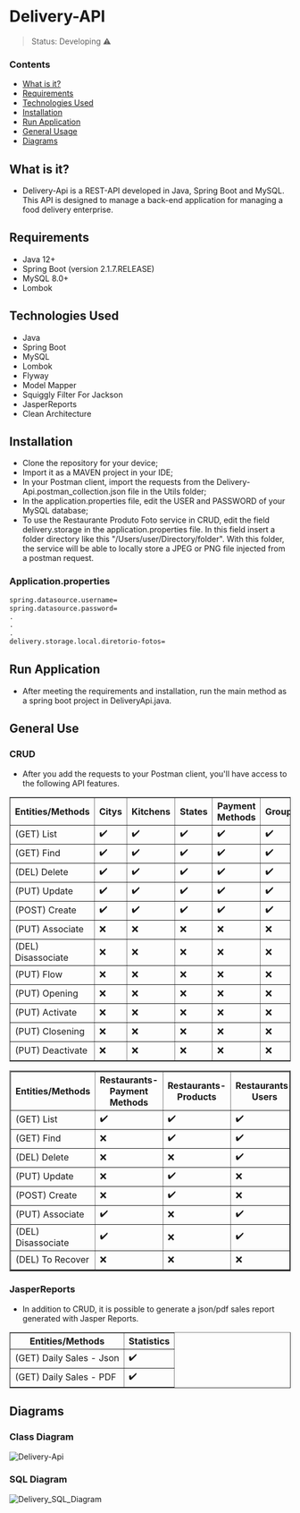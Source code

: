 <h1>Delivery-API</h1>

> Status: Developing ⚠️

### Contents
  
* [What is it?](#what-is-it)
* [Requirements](#requirements)
* [Technologies Used](#technologies)
* [Installation](#installation)
* [Run Application](#run-application)
* [General Usage](#general-usage)
* [Diagrams](#uml)

## <a name="what-is-it"></a>What is it?

- Delivery-Api is a REST-API developed in Java, Spring Boot and MySQL. This API is designed to manage a back-end application for managing a food delivery enterprise.

## <a name="requirements"></a>Requirements

- Java 12+
- Spring Boot (version 2.1.7.RELEASE)
- MySQL 8.0+
- Lombok

## <a name="technologies"></a>Technologies Used

- Java
- Spring Boot
- MySQL
- Lombok
- Flyway
- Model Mapper
- Squiggly Filter For Jackson
- JasperReports
- Clean Architecture

## <a name="installation"></a>Installation

- Clone the repository for your device;
- Import it as a MAVEN project in your IDE;
- In your Postman client, import the requests from the Delivery-Api.postman_collection.json file in the Utils folder;
- In the application.properties file, edit the USER and PASSWORD of your MySQL database;
- To use the Restaurante Produto Foto service in CRUD, edit the field delivery.storage in the application.properties file. In this field insert a folder directory like this "/Users/user/Directory/folder". With this folder, the service will be able to locally store a JPEG or PNG file injected from a postman request.

### Application.properties
```xml
spring.datasource.username=
spring.datasource.password=
.
.
.
delivery.storage.local.diretorio-fotos=
```
## <a name="run-application"></a>Run Application

- After meeting the requirements and installation, run the main method as a spring boot project in DeliveryApi.java.

## <a name="general-usage"></a>General Use

### CRUD

* After you add the requests to your Postman client, you'll have access to the following API features.

<table border="1">
   <thead>
   <tr>
       <th>Entities/Methods</th>
       <th>Citys</th>
       <th>Kitchens</th>
       <th>States</th>
       <th>Payment Methods</th>
       <th>Groups</th>
       <th>Groups-Permissions</th>
       <th>Orders</th>
       <th>Restaurants</th>
   </tr>
   </thead>
   <tbody>
   <tr>
       <td>(GET) List</td>
       <td>✔️</td>
       <td>✔️</td>
       <td>✔️</td>
       <td>✔️</td>
       <td>✔️</td>
       <td>✔️</td>
       <td>✔️</td>
       <td>✔️</td>
   </tr>
   <tr>
       <td>(GET) Find</td>
       <td>✔️</td>
       <td>✔️</td>
       <td>✔️</td>
       <td>✔️</td>
       <td>✔️</td>
       <td>❌</td>
       <td>✔️</td>
       <td>✔️</td>
   </tr>
   
   <tr>
       <td>(DEL) Delete</td>
       <td>✔️</td>
       <td>✔️</td>
       <td>✔️</td>
       <td>✔️</td>
       <td>✔️</td>
       <td>❌</td>
       <td>❌</td>
       <td>❌</td>
   </tr>
     
   <tr>
       <td>(PUT) Update</td>
       <td>✔️</td>
       <td>✔️</td>
       <td>✔️</td>
       <td>✔️</td>
       <td>✔️</td>
       <td>❌</td>
       <td>❌</td>
       <td>✔️</td>
   </tr>
     
   <tr>
       <td>(POST) Create</td>
       <td>✔️</td>
       <td>✔️</td>
       <td>✔️</td>
       <td>✔️</td>
       <td>✔️</td>
       <td>❌</td>
       <td>✔️</td>
       <td>✔️</td>
   </tr>

   <tr>
       <td>(PUT) Associate</td>
       <td>❌</td>
       <td>❌</td>
       <td>❌</td>
       <td>❌</td>  
       <td>❌</td>
       <td>✔️</td>
       <td>❌</td>
       <td>❌</td>
   </tr>

   <tr>
       <td>(DEL) Disassociate</td>
       <td>❌</td>
       <td>❌</td>
       <td>❌</td>
       <td>❌</td>
       <td>❌</td>
       <td>✔️</td>
       <td>❌</td>
       <td>❌</td>
   </tr>

   <tr>
       <td>(PUT) Flow</td>
       <td>❌</td>
       <td>❌</td>
       <td>❌</td>
       <td>❌</td>
       <td>❌</td>       
       <td>❌</td>
       <td>✔️</td>
       <td>❌</td>
   </tr>

   <tr>
       <td>(PUT) Opening</td>
       <td>❌</td>
       <td>❌</td>
       <td>❌</td>
       <td>❌</td>
       <td>❌</td>
       <td>❌</td>
       <td>❌</td>
       <td>✔️</td>
   </tr>

   <tr>
       <td>(PUT) Activate</td>
       <td>❌</td>
       <td>❌</td>
       <td>❌</td>
       <td>❌</td>
       <td>❌</td>
       <td>❌</td>
       <td>❌</td>
       <td>✔️</td>
   </tr>

   <tr>
       <td>(PUT) Closening</td>
       <td>❌</td>
       <td>❌</td>
       <td>❌</td>
       <td>❌</td>
       <td>❌</td>
       <td>❌</td>
       <td>❌</td>
       <td>✔️</td>
   </tr>

   <tr>
       <td>(PUT) Deactivate</td>
       <td>❌</td>
       <td>❌</td>
       <td>❌</td>
       <td>❌</td>
       <td>❌</td>
       <td>❌</td>
       <td>❌</td>
       <td>✔️</td>
   </tr>

   </tbody>
</table>

<table border="2">
   <thead>
   <tr>
       <th>Entities/Methods</th>
       <th>Restaurants-Payment Methods</th>
       <th>Restaurants-Products</th>
       <th>Restaurants-Users</th>
       <th>Restaurants-Products Photos</th>
       <th>Users</th>
       <th>Users-Groups</th>
   </tr>
   </thead>
   <tbody>
   <tr>
       <td>(GET) List</td>
       <td>✔️</td>
       <td>✔️</td>
       <td>✔️</td>
       <td>❌</td>
       <td>✔️</td>
       <td>✔️</td>
   </tr>
   <tr>
       <td>(GET) Find</td>
       <td>❌</td>
       <td>✔️</td>
       <td>✔️</td>
       <td>✔️</td>
       <td>✔️</td>
       <td>❌</td>
   </tr>
   
   <tr>
       <td>(DEL) Delete</td>
       <td>❌</td>
       <td>❌</td>
       <td>✔️</td>
       <td>✔️</td>
       <td>✔️</td>
       <td>❌</td>
   </tr>
     
   <tr>
       <td>(PUT) Update</td>
       <td>❌</td>
       <td>✔️</td>
       <td>❌</td>
       <td>✔️</td>
       <td>✔️</td>
       <td>❌</td>
   </tr>
     
   <tr>
       <td>(POST) Create</td>
       <td>❌</td>
       <td>✔️</td>
       <td>❌</td>
       <td>✔️</td>
       <td>✔️</td>
       <td>✔️</td>
   </tr>

   <tr>
       <td>(PUT) Associate</td>
       <td>✔️</td>       
       <td>❌</td>
       <td>✔️</td>
       <td>❌</td>
       <td>❌</td>
       <td>✔️</td>
   </tr>
   
   <tr>
       <td>(DEL) Disassociate</td>
       <td>✔️</td>
       <td>❌</td>
       <td>✔️</td>
       <td>❌</td>
       <td>❌</td>
       <td>✔️</td>
   </tr>
   
   <tr>
       <td>(DEL) To Recover</td>
       <td>❌</td>
       <td>❌</td>
       <td>❌</td>
       <td>✔️</td>
       <td>❌</td>
       <td>❌</td>
   </tr>
    

   </tbody>
</table>

### JasperReports
* In addition to CRUD, it is possible to generate a json/pdf sales report generated with Jasper Reports.

<table border="1">
   <thead>
   <tr>
       <th>Entities/Methods</th>
       <th>Statistics</th>
   </tr>
   </thead>
   <tbody>
   <tr>
       <td>(GET) Daily Sales - Json</td>
        <td>✔️</td>
   </tr>
   <tr>
        <td>(GET) Daily Sales - PDF</td>
        <td>✔️</td>
       
   </tr>
   </tbody>
</table>

## <a name="uml"></a> Diagrams
### Class Diagram
![Delivery-Api](https://user-images.githubusercontent.com/41877566/202730057-0e6a3cce-c6ee-43e3-9a06-0ba6ef6c2b07.jpg)

### SQL Diagram
![Delivery_SQL_Diagram](https://user-images.githubusercontent.com/41877566/203461283-48b9072a-9ed2-49d8-9055-12c654f29597.png)

